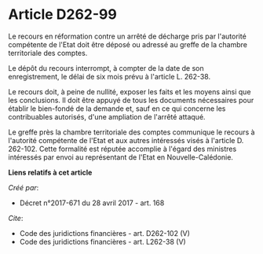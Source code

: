 # Article D262-99

Le recours en réformation contre un arrêté de décharge pris par l'autorité compétente de l'Etat doit être déposé ou adressé
au greffe de la chambre territoriale des comptes. 

Le dépôt du recours interrompt, à compter de la date de son enregistrement, le délai de six mois prévu à l'article L.
262-38. 

Le recours doit, à peine de nullité, exposer les faits et les moyens ainsi que les conclusions. Il doit être appuyé de tous
les documents nécessaires pour établir le bien-fondé de la demande et, sauf en ce qui concerne les contribuables autorisés,
d'une ampliation de l'arrêté attaqué. 

Le greffe près la chambre territoriale des comptes communique le recours à l'autorité compétente de l'Etat et aux autres
intéressés visés à l'article D. 262-102. Cette formalité est réputée accomplie à l'égard des ministres intéressés par envoi
au représentant de l'Etat en Nouvelle-Calédonie.

**Liens relatifs à cet article**

_Créé par_:

  - Décret n°2017-671 du 28 avril 2017 - art. 168

_Cite_:

  - Code des juridictions financières - art. D262-102 (V)
  - Code des juridictions financières - art. L262-38 (V)
